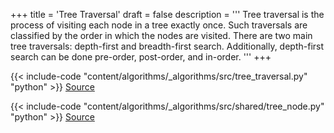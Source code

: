 +++
title = 'Tree Traversal'
draft = false
description =  '''
Tree traversal is the process of visiting each node in a tree exactly once.
Such traversals are classified by the order in which the nodes are visited.
There are two main tree traversals: depth-first and breadth-first search.
Additionally, depth-first search can be done pre-order, post-order, and
in-order.
'''
+++

{{< include-code "content/algorithms/_algorithms/src/tree_traversal.py" "python" >}}
[Source](https://github.com/grind-rip/algorithms/blob/master/src/tree_traversal.py)

{{< include-code "content/algorithms/_algorithms/src/shared/tree_node.py" "python" >}}
[Source](https://github.com/grind-rip/algorithms/blob/master/src/shared/tree_node.py)
